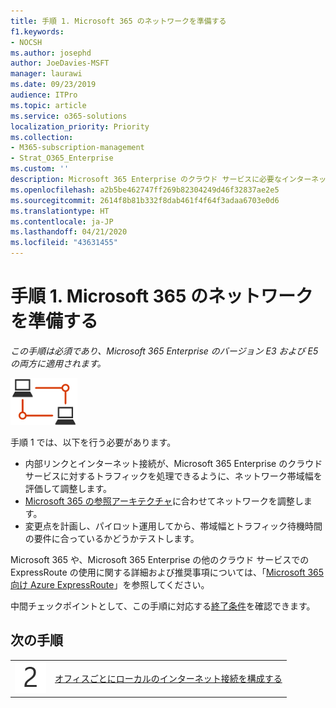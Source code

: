 ```yaml
---
title: 手順 1. Microsoft 365 のネットワークを準備する
f1.keywords:
- NOCSH
ms.author: josephd
author: JoeDavies-MSFT
manager: laurawi
ms.date: 09/23/2019
audience: ITPro
ms.topic: article
ms.service: o365-solutions
localization_priority: Priority
ms.collection:
- M365-subscription-management
- Strat_O365_Enterprise
ms.custom: ''
description: Microsoft 365 Enterprise のクラウド サービスに必要なインターネット帯域幅について理解します。
ms.openlocfilehash: a2b5be462747ff269b82304249d46f32837ae2e5
ms.sourcegitcommit: 2614f8b81b332f8dab461f4f64f3adaa6703e0d6
ms.translationtype: HT
ms.contentlocale: ja-JP
ms.lasthandoff: 04/21/2020
ms.locfileid: "43631455"
---
```

# <a name="step-1-prepare-your-network-for-microsoft-365"></a>手順 1. Microsoft 365 のネットワークを準備する

*この手順は必須であり、Microsoft 365 Enterprise のバージョン E3 および E5 の両方に適用されます。*

![フェーズ 1 - ネットワーキング](../media/deploy-foundation-infrastructure/networking_icon-small.png)

手順 1 では、以下を行う必要があります。

- 内部リンクとインターネット接続が、Microsoft 365 Enterprise のクラウド サービスに対するトラフィックを処理できるように、ネットワーク帯域幅を評価して調整します。
- [Microsoft 365 の参照アーキテクチャ](https://docs.microsoft.com/office365/enterprise/office-365-network-connectivity-principles#BKMK_P2)に合わせてネットワークを調整します。
- 変更点を計画し、パイロット運用してから、帯域幅とトラフィック待機時間の要件に合っているかどうかテストします。

Microsoft 365 や、Microsoft 365 Enterprise の他のクラウド サービスでの ExpressRoute の使用に関する詳細および推奨事項については、「[Microsoft 365 向け Azure ExpressRoute](https://docs.microsoft.com/office365/enterprise/azure-expressroute)」を参照してください。

中間チェックポイントとして、この手順に対応する[終了条件](networking-exit-criteria.md#crit-networking-step1)を確認できます。

## <a name="next-step"></a>次の手順

|||
|:-------|:-----|
|![手順 2](../media/stepnumbers/Step2.png)|[オフィスごとにローカルのインターネット接続を構成する](networking-dns-resolution-same-location.md)|

